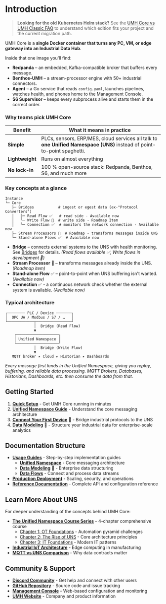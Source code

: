 # Introduction

> **Looking for the old Kubernetes Helm stack?** See the [UMH Core vs UMH Classic FAQ](umh-core-vs-classic-faq.md) to understand which edition fits your project and the current migration path.

UMH Core is a **single Docker container that turns any PC, VM, or edge gateway into an Industrial Data Hub**.

Inside that one image you'll find:

* **Redpanda** – an embedded, Kafka-compatible broker that buffers every message.
* **Benthos-UMH** – a stream-processor engine with 50+ industrial connectors.
* **Agent** – a Go service that reads `config.yaml`, launches pipelines, watches health, and phones home to the Management Console.
* **S6 Supervisor** – keeps every subprocess alive and starts them in the correct order.

### Why teams pick UMH Core

| Benefit         | What it means in practice                                                                                               |
| --------------- | ----------------------------------------------------------------------------------------------------------------------- |
| **Simple**      | PLCs, sensors, ERP/MES, cloud services all talk to **one Unified Namespace (UNS)** instead of point-to-point spaghetti. |
| **Lightweight** | Runs on almost everything                                                                                               |
| **No lock-in**  | 100 % open-source stack: Redpanda, Benthos, S6, and much more                                                           |

### Key concepts at a glance

```
Instance
└─ Core
   ├─ Bridges           # ingest or egest data (ex-"Protocol Converters")
   │   ├─ Read Flow ✅   # read side - Available now
   │   └─ Write Flow 🚧  # write side - Roadmap Item
   │   └─ Connection ✅  # monitors the network connection - Available now
   ├─ Stream Processors 🚧  # Roadmap - transforms messages inside UNS
   └─ Stand-alone Flows ✅  # Available now
```

* **Bridge** – connects external systems to the UNS with health monitoring. See [Bridges](usage/data-flows/bridges.md) for details. _(Read flows available ✅, Write flows in development 🚧)_
* **Stream Processor** 🚧 – transforms messages already inside the UNS. _(Roadmap item)_
* **Stand-alone Flow** ✅ – point-to-point when UNS buffering isn't wanted. _(Available now)_
* **Connection** ✅ - a continuous network check whether the external system is available. _(Available now)_

### Typical architecture

```
┌──────── PLC / Device ───────┐
│  OPC UA / Modbus / S7 / …   │
└────────────┬────────────────┘
             │  Bridge (Read Flow)
             ▼
    ┌───────────────────┐
    │ Unified Namespace │
    └───────────────────┘
             │  Bridge (Write Flow)
             ▼
   MQTT broker ▸ Cloud ▸ Historian ▸ Dashboards
```

_Every message first lands in the Unified Namespace, giving you replay, buffering, and reliable data processing. MQTT Brokers, Databases, Historians, Dashboards, etc. then consume the data from that._

## Getting Started

1. [**Quick Setup**](getting-started.md) - Get UMH Core running in minutes
2. [**Unified Namespace Guide**](usage/unified-namespace/) - Understand the core messaging architecture
3. [**Connect Your First Device**](usage/unified-namespace/producing-data.md) 🚧 - Bridge industrial protocols to the UNS
4. [**Data Modeling**](usage/data-modeling/) 🚧 - Structure your industrial data for enterprise-scale analytics

## Documentation Structure

* [**Usage Guides**](usage/) - Step-by-step implementation guides
  * [**Unified Namespace**](usage/unified-namespace/) - Core messaging architecture
  * [**Data Modeling**](usage/data-modeling/) 🚧 - Enterprise data structuring
  * [**Data Flows**](usage/data-flows/) - Connect and process data streams
* [**Production Deployment**](production/) - Scaling, security, and operations
* [**Reference Documentation**](reference/) - Complete API and configuration reference

## Learn More About UNS

For deeper understanding of the concepts behind UMH Core:

* [**The Unified Namespace Course Series**](https://learn.umh.app/featured/) - 4-chapter comprehensive course
  * [Chapter 1: OT Foundations](https://learn.umh.app/lesson/chapter-1-the-foundations-of-the-unified-namespace-in-operational-technology/) - Automation pyramid challenges
  * [Chapter 2: The Rise of UNS](https://learn.umh.app/lesson/chapter-2-the-rise-of-the-unified-namespace/) - Core architecture principles
  * [Chapter 3: IT Foundations](https://learn.umh.app/lesson/chapter-3-the-foundations-of-the-unified-namespace-in-information-technology/) - Modern IT patterns
* [**Industrial IoT Architecture**](https://learn.umh.app/blog/cloud-native-technologies-on-the-edge-in-manufacturing/) - Edge computing in manufacturing
* [**MQTT vs UNS Comparison**](https://learn.umh.app/blog/what-is-mqtt-why-most-mqtt-explanations-suck-and-our-attempt-to-fix-them/) - Why data contracts matter

## Community & Support

* [**Discord Community**](https://discord.gg/F9mqkZnm8U) - Get help and connect with other users
* [**GitHub Repository**](https://github.com/united-manufacturing-hub/united-manufacturing-hub) - Source code and issue tracking
* [**Management Console**](https://management.umh.app) - Web-based configuration and monitoring
* [**UMH Website**](https://www.umh.app/) - Company and product information
